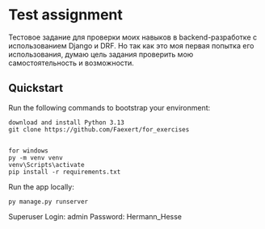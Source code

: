 # Test assignment

Тестовое задание для проверки моих навыков в backend-разработке с использованием Django и DRF.
Но так как это моя первая попытка его использования, думаю цель задания проверить мою самостоятельность и возможности.

## Quickstart

Run the following commands to bootstrap your environment:
    
    download and install Python 3.13
    git clone https://github.com/Faexert/for_exercises
    
    
    for windows
    py -m venv venv
    venv\Scripts\activate
    pip install -r requirements.txt
    
Run the app locally:

    py manage.py runserver

Superuser
Login: admin
Password: Hermann_Hesse
